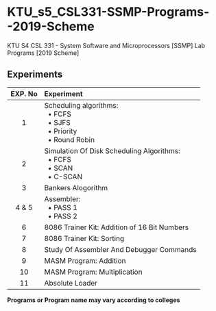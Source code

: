 # KTU_s5_CSL331-SSMP-Programs--2019-Scheme

KTU S4 CSL 331 - System Software and Microprocessors [SSMP] Lab Programs [2019 Scheme]

## Experiments

| EXP. No | Experiment |
|:-----:|:---------------------------|
| 1 | Scheduling algorithms: <br> &nbsp; • FCFS <br> &nbsp; • SJFS <br> &nbsp; • Priority <br> &nbsp; • Round Robin |
| 2 | Simulation Of Disk Scheduling Algorithms: <br> &nbsp; • FCFS <br> &nbsp; • SCAN <br> &nbsp; • C-SCAN |
| 3 | Bankers Alogorithm |
| 4 & 5 | Assembler: <br> &nbsp; • PASS 1 <br> &nbsp; • PASS 2 |
| 6 | 8086 Trainer Kit: Addition of 16 Bit Numbers|
| 7 | 8086 Trainer Kit: Sorting |
| 8 | Study Of Assembler And Debugger Commands |
| 9 | MASM Program: Addition |
| 10 | MASM Program: Multiplication |
| 11 | Absolute Loader |

**Programs or Program name may vary according to colleges**
